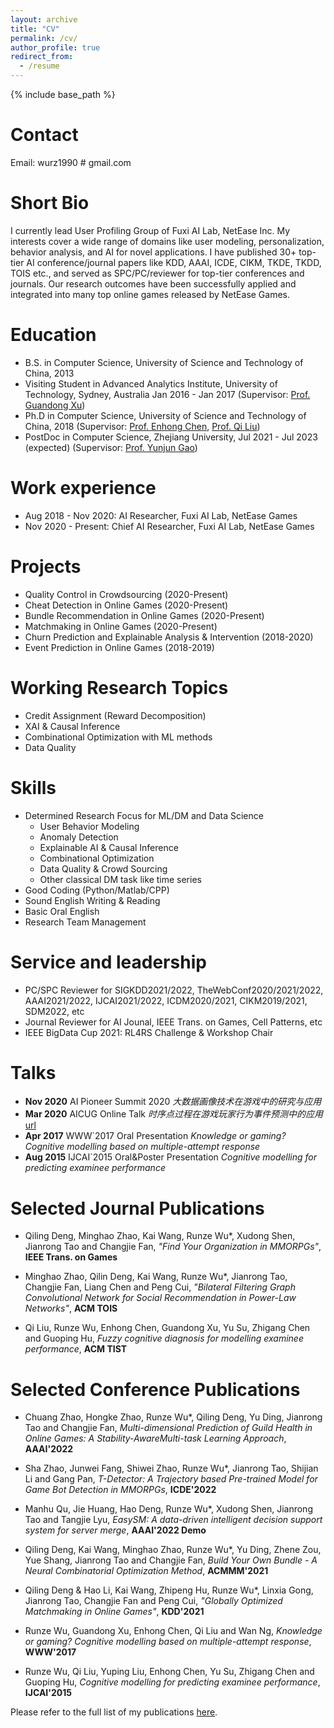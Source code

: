 ```yaml
---
layout: archive
title: "CV"
permalink: /cv/
author_profile: true
redirect_from:
  - /resume
---
```


{% include base_path %}

Contact
======
Email: wurz1990 \# gmail.com

Short Bio
======
I currently lead User Profiling Group of Fuxi AI Lab, NetEase Inc. My interests cover a wide range of domains like user modeling, personalization, behavior analysis, and AI for novel applications. I have published 30+ top-tier AI conference/journal papers like KDD, AAAI, ICDE, CIKM, TKDE, TKDD, TOIS etc., and served as SPC/PC/reviewer for top-tier conferences and journals.  Our research outcomes have been successfully applied and integrated into many top online games released by NetEase Games.

Education
======
* B.S. in Computer Science, University of Science and Technology of China, 2013
* Visiting Student in Advanced Analytics Institute, University of Technology, Sydney, Australia Jan 2016 - Jan 2017 (Supervisor: [Prof. Guandong Xu](https://profiles.uts.edu.au/Guandong.Xu))
* Ph.D in Computer Science, University of Science and Technology of China, 2018 (Supervisor: [Prof. Enhong Chen](http://staff.ustc.edu.cn/~cheneh/), [Prof. Qi Liu](http://staff.ustc.edu.cn/~qiliuql/))
* PostDoc in Computer Science, Zhejiang University, Jul 2021 - Jul 2023 (expected) (Supervisor: [Prof. Yunjun Gao](https://mypage.zju.edu.cn/gaoyj_cn))

Work experience
======
* Aug 2018 - Nov 2020: AI Researcher, Fuxi AI Lab, NetEase Games
* Nov 2020 - Present: Chief AI Researcher, Fuxi AI Lab, NetEase Games

Projects
======
- Quality Control in Crowdsourcing (2020-Present)
- Cheat Detection in Online Games (2020-Present)
- Bundle Recommendation in Online Games (2020-Present)
- Matchmaking in Online Games (2020-Present)
- Churn Prediction and Explainable Analysis & Intervention (2018-2020)
- Event Prediction in Online Games (2018-2019)

Working Research Topics
=====
- Credit Assignment (Reward Decomposition)
- XAI & Causal Inference
- Combinational Optimization with ML methods
- Data Quality

  
Skills
======
* Determined Research Focus for ML/DM and Data Science
  - User Behavior Modeling
  - Anomaly Detection
  - Explainable AI & Causal Inference
  - Combinational Optimization
  - Data Quality & Crowd Sourcing 
  - Other classical DM task like time series
* Good Coding (Python/Matlab/CPP)
* Sound English Writing & Reading
* Basic Oral English
* Research Team Management

Service and leadership
======
* PC/SPC Reviewer for SIGKDD2021/2022, TheWebConf2020/2021/2022, AAAI2021/2022, IJCAI2021/2022, ICDM2020/2021, CIKM2019/2021, SDM2022, etc
* Journal Reviewer for AI Jounal, IEEE Trans. on Games, Cell Patterns, etc
* IEEE BigData Cup 2021: RL4RS Challenge & Workshop Chair


Talks
=====
- **Nov 2020** AI Pioneer Summit 2020 *大数据画像技术在游戏中的研究与应用*
- **Mar 2020** AICUG Online Talk *时序点过程在游戏玩家行为事件预测中的应用* [url](https://zhuanlan.zhihu.com/p/133048880)
- **Apr 2017** WWW`2017 Oral Presentation *Knowledge or gaming? Cognitive modelling based on multiple-attempt response*
- **Aug 2015** IJCAI`2015 Oral&Poster Presentation *Cognitive modelling for predicting examinee performance*

Selected Journal Publications
======
- Qiling Deng, Minghao Zhao, Kai Wang, Runze Wu\*, Xudong Shen, Jianrong Tao and Changjie Fan, *"Find Your Organization in MMORPGs"*, **IEEE Trans. on Games** 

- Minghao Zhao, Qilin Deng, Kai Wang, Runze Wu\*, Jianrong Tao, Changjie Fan, Liang Chen and Peng Cui, *"Bilateral Filtering Graph Convolutional Network for Social Recommendation in Power-Law Networks"*, **ACM TOIS** 

- Qi Liu, Runze Wu, Enhong Chen, Guandong Xu, Yu Su, Zhigang Chen and Guoping Hu, *Fuzzy cognitive diagnosis for modelling examinee performance*, **ACM TIST**

Selected Conference Publications
======
- Chuang Zhao, Hongke Zhao, Runze Wu\*, Qiling Deng, Yu Ding, Jianrong Tao and Changjie Fan, *Multi-dimensional Prediction of Guild Health in Online Games: A Stability-AwareMulti-task Learning Approach*, **AAAI'2022** 

- Sha Zhao, Junwei Fang, Shiwei Zhao, Runze Wu\*, Jianrong Tao, Shijian Li and Gang Pan, *T-Detector: A Trajectory based Pre-trained Model for Game Bot Detection in MMORPGs*, **ICDE'2022** 

- Manhu Qu, Jie Huang, Hao Deng, Runze Wu\*, Xudong Shen, Jianrong Tao and Tangjie Lyu, *EasySM: A data-driven intelligent decision support system for server merge*, **AAAI'2022 Demo** 

- Qiling Deng, Kai Wang, Minghao Zhao, Runze Wu\*, Yu Ding, Zhene Zou, Yue Shang, Jianrong Tao and Changjie Fan, *Build Your Own Bundle - A Neural Combinatorial Optimization Method*, **ACMMM'2021** 

- Qiling Deng & Hao Li, Kai Wang, Zhipeng Hu, Runze Wu\*, Linxia Gong, Jianrong Tao, Changjie Fan and Peng Cui, *"Globally Optimized Matchmaking in Online Games"*, **KDD'2021** 

- Runze Wu, Guandong Xu, Enhong Chen, Qi Liu and Wan Ng, *Knowledge or gaming? Cognitive modelling based on multiple-attempt response*, **WWW'2017**

- Runze Wu, Qi Liu, Yuping Liu, Enhong Chen, Yu Su, Zhigang Chen and Guoping Hu, *Cognitive modelling for predicting examinee performance*, **IJCAI'2015**

Please refer to the full list of my publications [here](/publications).

<!--  

  <ul>{% for post in site.publications %}
    {% include archive-single-cv.html %}
  {% endfor %}</ul>


Talks
======
  <ul>{% for post in site.talks %}
    {% include archive-single-talk-cv.html %}
  {% endfor %}</ul>
  
Teaching
======
  <ul>{% for post in site.teaching %}
    {% include archive-single-cv.html %}
  {% endfor %}</ul>
-->
  

